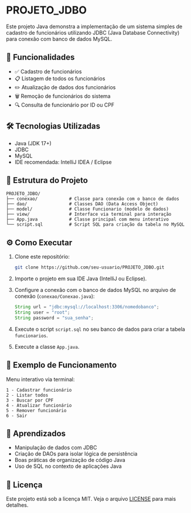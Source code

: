 
# PROJETO_JDBO

Este projeto Java demonstra a implementação de um sistema simples de cadastro de funcionários utilizando JDBC (Java Database Connectivity) para conexão com banco de dados MySQL.

## 📌 Funcionalidades

- ✅ Cadastro de funcionários
- 📋 Listagem de todos os funcionários
- ✏️ Atualização de dados dos funcionários
- 🗑️ Remoção de funcionários do sistema
- 🔍 Consulta de funcionário por ID ou CPF

## 🛠️ Tecnologias Utilizadas

- Java (JDK 17+)
- JDBC
- MySQL
- IDE recomendada: IntelliJ IDEA / Eclipse

## 📂 Estrutura do Projeto

```
PROJETO_JDBO/
├── conexao/            # Classe para conexão com o banco de dados
├── dao/                # Classes DAO (Data Access Object)
├── model/              # Classe Funcionario (modelo de dados)
├── view/               # Interface via terminal para interação
├── App.java            # Classe principal com menu interativo
└── script.sql          # Script SQL para criação da tabela no MySQL
```

## ⚙️ Como Executar

1. Clone este repositório:
   ```bash
   git clone https://github.com/seu-usuario/PROJETO_JDBO.git
   ```

2. Importe o projeto em sua IDE Java (IntelliJ ou Eclipse).

3. Configure a conexão com o banco de dados MySQL no arquivo de conexão (`conexao/Conexao.java`):
   ```java
   String url = "jdbc:mysql://localhost:3306/nomedobanco";
   String user = "root";
   String password = "sua_senha";
   ```

4. Execute o script `script.sql` no seu banco de dados para criar a tabela `funcionarios`.

5. Execute a classe `App.java`.

## 🧾 Exemplo de Funcionamento

Menu interativo via terminal:
```
1 - Cadastrar funcionário
2 - Listar todos
3 - Buscar por CPF
4 - Atualizar funcionário
5 - Remover funcionário
6 - Sair
```

## 🧠 Aprendizados

- Manipulação de dados com JDBC
- Criação de DAOs para isolar lógica de persistência
- Boas práticas de organização de código Java
- Uso de SQL no contexto de aplicações Java

## 📄 Licença

Este projeto está sob a licença MIT. Veja o arquivo [LICENSE](LICENSE) para mais detalhes.
